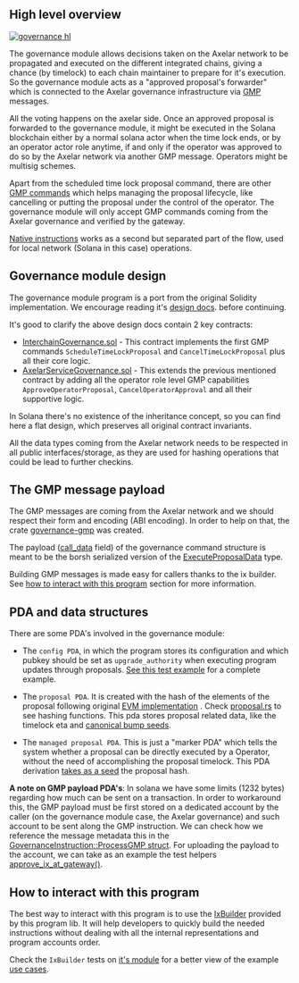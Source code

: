 
## High level overview

[![governance hl](https://github.com/user-attachments/assets/d771438c-b7ac-4d69-92d7-3c131ce91bd9)](https://excalidraw.com/#json=pVoAXLtjUps5y9nU8wYu2,cz_P-xoEobAN9qbfe0-MwQ)

The governance module allows decisions taken on the Axelar network to be propagated and executed on the different integrated chains, giving a chance (by timelock) to each chain maintainer to prepare for it's execution. So the governance module acts as a "approved proposal's forwarder" which is connected to the Axelar governance infrastructure via [GMP](https://www.axelar.network/blog/general-message-passing-and-how-can-it-change-web3) messages.

All the voting happens on the axelar side. Once an approved proposal
is forwarded to the governance module, it might be executed in the Solana blockchain either by a normal solana actor when the time lock ends, or by an operator actor role anytime, if and only if the operator was approved to do so by the Axelar network via another GMP message. Operators might be multisig schemes.

Apart from the scheduled time lock proposal command, there are other [GMP commands](./tests/module/gmp/) which helps managing the proposal lifecycle, like cancelling or putting the proposal under the control of the operator. The governance module will only accept GMP commands coming from the Axelar governance and verified by the gateway.

[Native instructions](./tests/module/) works as a second but separated part of the flow, used for local network (Solana in this case) operations.

## Governance module design

The governance module program is a port from the original Solidity implementation. We encourage reading 
it's [design  docs](https://github.com/axelarnetwork/axelar-gmp-sdk-solidity/blob/main/contracts/governance/DESIGN.md). before continuing.

It's good to clarify the above design docs contain 2 key contracts:

* [InterchainGovernance.sol](https://github.com/axelarnetwork/axelar-gmp-sdk-solidity/blob/main/contracts/governance/InterchainGovernance.sol) - This contract implements the first GMP commands `ScheduleTimeLockProposal` and `CancelTimeLockProposal` plus all their core logic.
* [AxelarServiceGovernance.sol](https://github.com/axelarnetwork/axelar-gmp-sdk-solidity/blob/main/contracts/governance/AxelarServiceGovernance.sol) - This extends the previous mentioned contract by adding all the operator
  role level GMP capabilities `ApproveOperatorProposal`, `CancelOperatorApproval` and all their supportive logic.

In Solana there's no existence of the inheritance concept, so you can find here a flat design, which preserves all original contract invariants.

All the data types coming from the Axelar network needs to be respected in all public interfaces/storage, as they are used for hashing operations that could be lead to further checkins.

## The GMP message payload

The GMP messages are coming from the Axelar network and we should respect their form and encoding (ABI encoding). In order to help on that, the crate [governance-gmp](./../../helpers/governance-gmp/) was created.

The payload ([call_data]((./../../helpers/governance-gmp/)) field) of the governance command structure is meant to be the borsh serialized version of the [ExecuteProposalData](./src/state/proposal.rs) type.

Building GMP messages is made easy for callers thanks to the ix builder. See [how to interact with this program](#how-to-interact-with-this-program) section for more information.


## PDA and data structures

There are some PDA's involved in the governance module:

* The `config PDA`, in which the program stores its configuration and which pubkey should be set as `upgrade_authority` when executing program updates through proposals. [See this test example](./tests/module/gateway_upgrade.rs) for a complete example.

* The `proposal PDA`. It is created with the hash of the elements of the proposal following original [EVM implementation](#governance-module-design) . Check [proposal.rs](./src/state/proposal.rs) to see hashing functions. This pda stores proposal related data, like the timelock eta and [canonical bump seeds](https://solana.com/developers/courses/program-security/bump-seed-canonicalization).

* The `managed proposal PDA`. This is just a "marker PDA" which tells the system whether a proposal can be directly executed by a Operator, without the need of accomplishing the proposal timelock. This PDA derivation
  [takes as a seed](./src/state/operator.rs) the proposal hash.

**A note on GMP payload PDA's**: In solana we have some limits (1232 bytes) regarding how much can be sent on a transaction. In order to workaround this, the GMP payload must be first stored on a dedicated account by the caller (on the governance module case, the Axelar governance) and such account to be sent along the GMP instruction.
We can check how we reference the message metadata this in the [GovernanceInstruction::ProcessGMP struct](./src/instructions.rs). For uploading the payload to the account, we can take as an example the test helpers [approve_ix_at_gateway()](./tests/module/helpers.rs).

## How to interact with this program

The best way to interact with this program is to use the [IxBuilder](./src/instructions.rs) provided by this program lib. It will help developers to quickly build the needed instructions without dealing with all the internal representations and program accounts order.

Check the `IxBuilder` tests on [it's module](./src/instructions.rs) for a better view of the example [use cases](./tests/module/).
